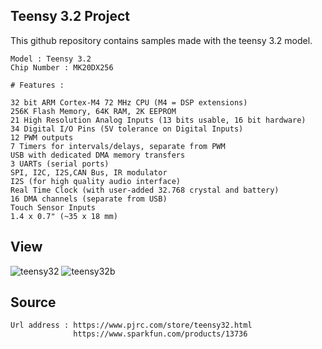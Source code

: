 ## Teensy 3.2 Project

This github repository contains samples made with the teensy 3.2 model.


    Model : Teensy 3.2
    Chip Number : MK20DX256
    
    # Features :
    
    32 bit ARM Cortex-M4 72 MHz CPU (M4 = DSP extensions)
    256K Flash Memory, 64K RAM, 2K EEPROM
    21 High Resolution Analog Inputs (13 bits usable, 16 bit hardware)
    34 Digital I/O Pins (5V tolerance on Digital Inputs)
    12 PWM outputs
    7 Timers for intervals/delays, separate from PWM
    USB with dedicated DMA memory transfers
    3 UARTs (serial ports)
    SPI, I2C, I2S,CAN Bus, IR modulator
    I2S (for high quality audio interface)
    Real Time Clock (with user-added 32.768 crystal and battery)
    16 DMA channels (separate from USB)
    Touch Sensor Inputs
    1.4 x 0.7" (~35 x 18 mm)

## View
![teensy32](https://user-images.githubusercontent.com/15425071/31785943-7b38553a-b50f-11e7-9c69-9a5339759086.jpg)
![teensy32b](https://user-images.githubusercontent.com/15425071/31785954-80c5535e-b50f-11e7-8c33-fb25e97f1829.jpg)

## Source
    Url address : https://www.pjrc.com/store/teensy32.html
                  https://www.sparkfun.com/products/13736
